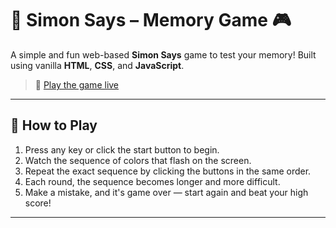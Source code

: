 # 🧠 Simon Says – Memory Game 🎮

A simple and fun web-based **Simon Says** game to test your memory! Built using vanilla **HTML**, **CSS**, and **JavaScript**.

> 🔗 [Play the game live](https://77adityasharma.github.io/simon-says/)

---

## 🎯 How to Play

1. Press any key or click the start button to begin.
2. Watch the sequence of colors that flash on the screen.
3. Repeat the exact sequence by clicking the buttons in the same order.
4. Each round, the sequence becomes longer and more difficult.
5. Make a mistake, and it's game over — start again and beat your high score!

---
